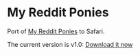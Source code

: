 My Reddit Ponies
================

Port of [My Reddit Ponies][userscripts] to Safari.

The current version is v1.0: [Download it now][download]

[userscripts]: http://userstyles.org/styles/49858/my-reddit-ponies
[download]: https://github.com/downloads/kballard/My-Reddit-Ponies/My-Reddit-Ponies-1.0.safariextz
